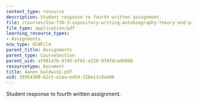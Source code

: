 ```yaml
---
content_type: resource
description: Student response to fourth written assignment.
file: /courses/21w-730-3-expository-writing-autobiography-theory-and-practice-spring-2001/3895430862c5e2aaed5431be11c8a480_4anon_baldwin2.pdf
file_type: application/pdf
learning_resource_types:
- Assignments
ocw_type: OCWFile
parent_title: Assignments
parent_type: CourseSection
parent_uid: af90147b-4345-bf81-e220-97dfdcadb098
resourcetype: Document
title: 4anon_baldwin2.pdf
uid: 38954308-62c5-e2aa-ed54-31be11c8a480
---
```

Student response to fourth written assignment.

